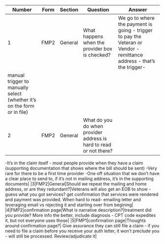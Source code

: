 |Number|Form|Section|Question|Answer|
|---|---|---|---|---|
|1|FMP2|General|What happens when the provider box is checked?|We go to where the payment is going - trigger to pay the Veteran or Vendor - remittance address - that’s the trigger-
manual trigger to manually select (whether it’s on the form or in file)|
|2|FMP2|General|What do you do when provider address is hard to read or not there?|
-It’s in the claim itself -  most people provide when they have a claim (supporting documentation that shows where the bill should be sent)
-Very rare for there to be a first time provider
-One off situation that we don’t have a clear place to send to, if it’s not in mailing address, it’s in the supporting documents|
|3|FMP2|General|Should we repeat the mailing and home address, or are they redundant?|Veterans will also get an EOB to show - guess what you got services?
get confirmation that services were rendered and payment was provided. When hard to read- emailing letter and leveraging email
vs rejecting it and starting over from begining|
|4|FMP2|confirmation page|What is narrative description?|treatment did you provide? More info the better, include diagnosis - CPT code expedites it, but not everyone uses those|
|5|FMP1|confirmation page|Thoughts around confirmation page?|
Give assurance they can still file a claim - if you need to file a claim before you receive your auth letter, it won’t preclude you - will still be processed. Review/adjudicate it|

